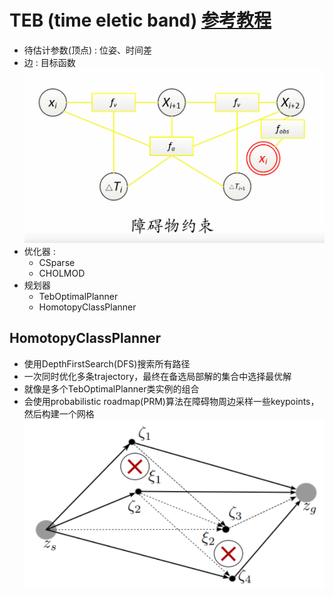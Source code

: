 # TEB (time eletic band)  [参考教程](https://charon-cheung.github.io/categories/%E8%B7%AF%E5%BE%84%E8%A7%84%E5%88%92/TEB%E7%AE%97%E6%B3%95)

  - 待估计参数(顶点) : 位姿、时间差
  - 边 : 目标函数
  ![](images/25.png)
  - 优化器 : 
      - CSparse
      - CHOLMOD
  - 规划器
      - TebOptimalPlanner
      - HomotopyClassPlanner

## HomotopyClassPlanner
  - 使用DepthFirstSearch(DFS)搜索所有路径
  - 一次同时优化多条trajectory，最终在备选局部解的集合中选择最优解
  - 就像是多个TebOptimalPlanner类实例的组合
  - 会使用probabilistic roadmap(PRM)算法在障碍物周边采样一些keypoints，然后构建一个网格
  ![](images/26.png)